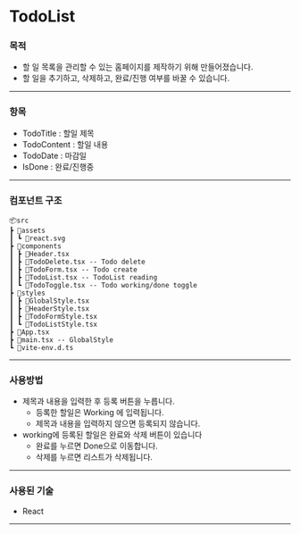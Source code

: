 # TodoList

### 목적

- 할 일 목록을 관리할 수 있는 홈페이지를 제작하기 위해 만들어졌습니다.
- 할 일을 추기하고, 삭제하고, 완료/진행 여부를 바꿀 수 있습니다.

---

### 항목

- TodoTitle : 할일 제목
- TodoContent : 할일 내용
- TodoDate : 마감일
- IsDone : 완료/진행중

---

### 컴포넌트 구조

```
📦src
┣ 📂assets
┃ ┗ 📜react.svg
┣ 📂components
┃ ┣ 📜Header.tsx
┃ ┣ 📜TodoDelete.tsx -- Todo delete
┃ ┣ 📜TodoForm.tsx -- Todo create
┃ ┣ 📜TodoList.tsx -- TodoList reading
┃ ┗ 📜TodoToggle.tsx -- Todo working/done toggle
┣ 📂styles
┃ ┣ 📜GlobalStyle.tsx
┃ ┣ 📜HeaderStyle.tsx
┃ ┣ 📜TodoFormStyle.tsx
┃ ┗ 📜TodoListStyle.tsx
┣ 📜App.tsx
┣ 📜main.tsx -- GlobalStyle
┗ 📜vite-env.d.ts
```

---

### 사용방법

- 제목과 내용을 입력한 후 등록 버튼을 누릅니다.
  - 등록한 할일은 Working 에 입력됩니다.
  - 제목과 내용을 입력하지 않으면 등록되지 않습니다.
- working에 등록된 할일은 완료와 삭제 버튼이 있습니다
  - 완료를 누르면 Done으로 이동합니다.
  - 삭제를 누르면 리스트가 삭제됩니다.

---

### 사용된 기술

- React

---

